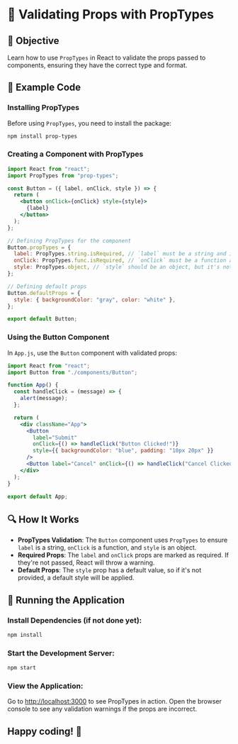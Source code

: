
# 🚀 Validating Props with PropTypes

## 📝 Objective

Learn how to use `PropTypes` in React to validate the props passed to components, ensuring they have the correct type and format.

## 📂 Example Code

### Installing PropTypes

Before using `PropTypes`, you need to install the package:

```bash
npm install prop-types
```

### Creating a Component with PropTypes

```jsx
import React from "react";
import PropTypes from "prop-types";

const Button = ({ label, onClick, style }) => {
  return (
    <button onClick={onClick} style={style}>
      {label}
    </button>
  );
};

// Defining PropTypes for the component
Button.propTypes = {
  label: PropTypes.string.isRequired, // `label` must be a string and is required
  onClick: PropTypes.func.isRequired, // `onClick` must be a function and is required
  style: PropTypes.object, // `style` should be an object, but it's not required
};

// Defining default props
Button.defaultProps = {
  style: { backgroundColor: "gray", color: "white" },
};

export default Button;
```

### Using the Button Component

In `App.js`, use the `Button` component with validated props:

```jsx
import React from "react";
import Button from "./components/Button";

function App() {
  const handleClick = (message) => {
    alert(message);
  };

  return (
    <div className="App">
      <Button
        label="Submit"
        onClick={() => handleClick("Button Clicked!")}
        style={{ backgroundColor: "blue", padding: "10px 20px" }}
      />
      <Button label="Cancel" onClick={() => handleClick("Cancel Clicked!")} />
    </div>
  );
}

export default App;
```

## 🔍 How It Works

- **PropTypes Validation**: The `Button` component uses `PropTypes` to ensure `label` is a string, `onClick` is a function, and `style` is an object.
- **Required Props**: The `label` and `onClick` props are marked as required. If they're not passed, React will throw a warning.
- **Default Props**: The `style` prop has a default value, so if it's not provided, a default style will be applied.

## 🚀 Running the Application

### Install Dependencies (if not done yet):

```bash
npm install
```

### Start the Development Server:

```bash
npm start
```

### View the Application:

Go to [http://localhost:3000](http://localhost:3000) to see PropTypes in action. Open the browser console to see any validation warnings if the props are incorrect.

## Happy coding! 🎉
